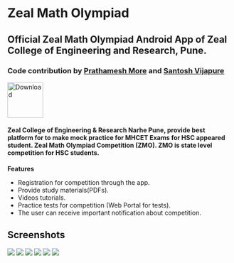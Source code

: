 <h1> <b>Zeal Math Olympiad</b></h1>
<p><h2>Official Zeal Math Olympiad Android App of Zeal College of Engineering and Research, Pune.</h2></p>
<h3>Code contribution by <a href="www.github.com/pprathameshmore">Prathamesh More</a>    and  <a href="https://github.com/santosh62">Santosh Vijapure</a></h3>
<a href="https://play.google.com/store/apps/details?id=com.prathameshmore.zealmatholympiad">
<img border="0" alt="Download" src="https://s20.postimg.org/gyn4u9qvh/descarga.png" height="80">
</a>

<h4><p>Zeal College of Engineering & Research Narhe Pune, provide best platform for to make mock practice for MHCET Exams for HSC appeared student. Zeal Math Olympiad Competition (ZMO). ZMO is state level competition for HSC students.</p></h4>

<p>
<strong>Features</strong>
<ul>
<li>Registration for competition through the app.
</li>
<li>Provide study materials(PDFs).
</li>
<li>
Videos tutorials.</li>
<li>Practice tests for competition (Web Portal for tests).
</li>
<li>The user can receive important notification about competition.
</li>
</ul>
</p>

<p>
<h2><strong>Screenshots</strong></h2>
<img src="https://s20.postimg.org/zfhjkyh2l/device-2018-04-06-180739.png">
<img src="https://s20.postimg.org/4b7dhiz19/device-2018-04-06-183516.png">

<img src="https://s20.postimg.org/ovc7g0u7x/device-2018-04-06-183543.png">

<img src="https://s20.postimg.org/wo2v80fml/device-2018-04-06-183609.png">
<img src="https://s20.postimg.org/s26qzprjh/device-2018-04-06-183645.png" />

<img src="https://s20.postimg.org/6frqisg59/device-2018-04-06-183722.png" />
</p>